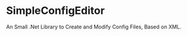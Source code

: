 SimpleConfigEditor
==================

An Small .Net Library to Create and Modify Config Files, Based on XML.
